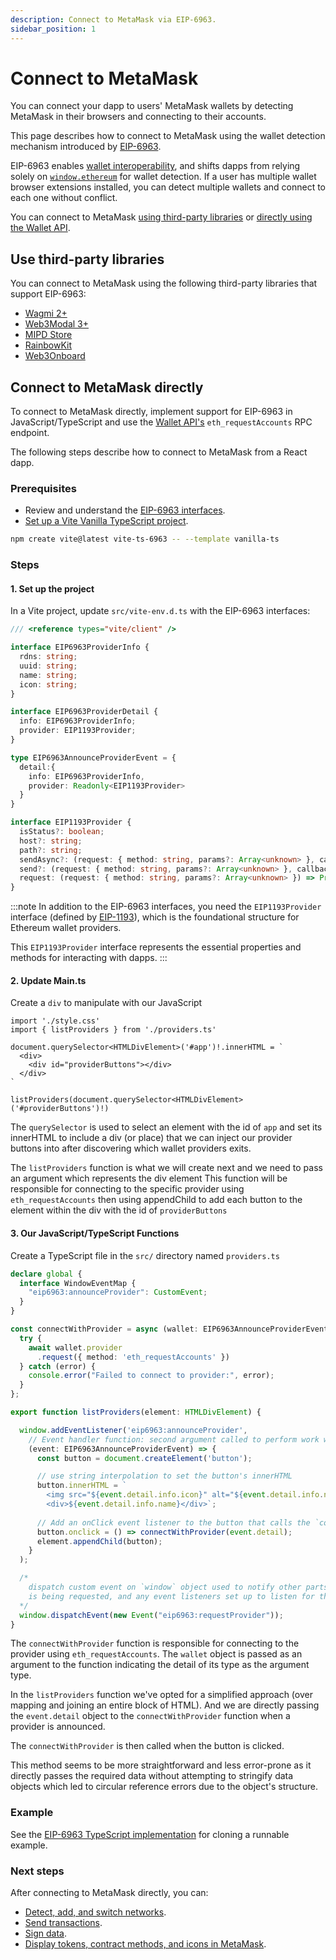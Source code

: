 ```yaml
---
description: Connect to MetaMask via EIP-6963.
sidebar_position: 1
---
```


# Connect to MetaMask

You can connect your dapp to users' MetaMask wallets by detecting MetaMask in their browsers and
connecting to their accounts.

This page describes how to connect to MetaMask using the wallet detection mechanism introduced by
[EIP-6963](https://eips.ethereum.org/EIPS/eip-6963).

EIP-6963 enables [wallet interoperability](../../concepts/wallet-interoperability.md), and shifts
dapps from relying solely on [`window.ethereum`](detect-metamask.md) for wallet detection.
If a user has multiple wallet browser extensions installed, you can detect multiple wallets and
connect to each one without conflict.

You can connect to MetaMask [using third-party libraries](#use-third-party-libraries) or
[directly using the Wallet API](#connect-to-metamask-directly).

## Use third-party libraries

You can connect to MetaMask using the following third-party libraries that support EIP-6963:

- [Wagmi 2+](https://wagmi.sh)
- [Web3Modal 3+](https://docs.walletconnect.com/web3modal/about)
- [MIPD Store](https://github.com/wevm/mipd)
- [RainbowKit](https://www.rainbowkit.com)
- [Web3Onboard](https://onboard.blocknative.com)

## Connect to MetaMask directly

To connect to MetaMask directly, implement support for EIP-6963 in JavaScript/TypeScript and use the
[Wallet API's](../../concepts/wallet-api.md) `eth_requestAccounts` RPC endpoint.  

The following steps describe how to connect to MetaMask from a React dapp.

### Prerequisites

- Review and understand the [EIP-6963 interfaces](../../concepts/wallet-interoperability.md#eip-6963-interfaces).
- [Set up a Vite Vanilla TypeScript project](https://v3.vitejs.dev/guide/#scaffolding-your-first-vite-project).

```bash title="vite-env.d.ts"
npm create vite@latest vite-ts-6963 -- --template vanilla-ts
```

### Steps

#### 1. Set up the project

In a Vite project, update `src/vite-env.d.ts` with the EIP-6963 interfaces:

```typescript title="vite-env.d.ts"
/// <reference types="vite/client" />

interface EIP6963ProviderInfo {
  rdns: string;
  uuid: string;
  name: string;
  icon: string;
}

interface EIP6963ProviderDetail {
  info: EIP6963ProviderInfo;
  provider: EIP1193Provider;
}

type EIP6963AnnounceProviderEvent = {
  detail:{
    info: EIP6963ProviderInfo,
    provider: Readonly<EIP1193Provider>
  }
}

interface EIP1193Provider {
  isStatus?: boolean;
  host?: string;
  path?: string;
  sendAsync?: (request: { method: string, params?: Array<unknown> }, callback: (error: Error | null, response: unknown) => void) => void
  send?: (request: { method: string, params?: Array<unknown> }, callback: (error: Error | null, response: unknown) => void) => void
  request: (request: { method: string, params?: Array<unknown> }) => Promise<unknown>
}
```

:::note
In addition to the EIP-6963 interfaces, you need the `EIP1193Provider` interface (defined by
[EIP-1193](https://eips.ethereum.org/EIPS/eip-1193)), which is the foundational structure for
Ethereum wallet providers.

This `EIP1193Provider` interface represents the essential properties and methods for interacting with dapps.
:::

#### 2. Update Main.ts 

Create a `div` to manipulate with our JavaScript

```tsx title="main.ts"
import './style.css'
import { listProviders } from './providers.ts'

document.querySelector<HTMLDivElement>('#app')!.innerHTML = `
  <div>
    <div id="providerButtons"></div>
  </div>
`

listProviders(document.querySelector<HTMLDivElement>('#providerButtons')!)
```

The `querySelector` is used to select an element with the id of `app` and set its innerHTML 
to include a div (or place) that we can inject our provider buttons into after discovering which wallet providers exits.

The `listProviders` function is what we will create next and we need to pass an argument which represents the div element
This function will be responsible for connecting to the specific provider using `eth_requestAccounts`
then using appendChild to add each button to the element within the div with the id of `providerButtons`

#### 3. Our JavaScript/TypeScript Functions

Create a TypeScript file in the `src/` directory named `providers.ts`

```ts title="providers.ts"
declare global {
  interface WindowEventMap {
    "eip6963:announceProvider": CustomEvent;
  }
}

const connectWithProvider = async (wallet: EIP6963AnnounceProviderEvent['detail']) => {
  try {
    await wallet.provider
      .request({ method: 'eth_requestAccounts' })
  } catch (error) {
    console.error("Failed to connect to provider:", error);
  }
};

export function listProviders(element: HTMLDivElement) {

  window.addEventListener('eip6963:announceProvider',
    // Event handler function: second argument called to perform work when the event occurs. 
    (event: EIP6963AnnounceProviderEvent) => {
      const button = document.createElement('button');

      // use string interpolation to set the button's innerHTML
      button.innerHTML = `
        <img src="${event.detail.info.icon}" alt="${event.detail.info.name}" />
        <div>${event.detail.info.name}</div>`;
      
      // Add an onClick event listener to the button that calls the `connectWithProvider` function
      button.onclick = () => connectWithProvider(event.detail);
      element.appendChild(button);
    }
  );

  /*
    dispatch custom event on `window` object used to notify other parts of the dapp that a provider 
    is being requested, and any event listeners set up to listen for this event, respond accordingly.
  */
  window.dispatchEvent(new Event("eip6963:requestProvider"));
}
```

The `connectWithProvider` function is responsible for connecting to the provider using `eth_requestAccounts`.
The `wallet` object is passed as an argument to the function indicating the detail of its type as the argument type.

In the `listProviders` function we've opted for a simplified approach (over mapping and joining an entire block of HTML).
And we are directly passing the `event.detail` object to the `connectWithProvider` function when a provider is announced.

The `connectWithProvider` is then called when the button is clicked.

This method seems to be more straightforward and less error-prone as it directly passes the required data without 
attempting to stringify data objects which led to circular reference errors due to the object's structure. 

### Example

See the [EIP-6963 TypeScript implementation](https://github.com/MetaMask/vite-vanilla-ts-eip-6963)
for cloning a runnable example.

### Next steps

After connecting to MetaMask directly, you can:

- [Detect, add, and switch networks](../manage-networks).
- [Send transactions](../send-transactions.md).
- [Sign data](../sign-data/index.md).
- [Display tokens, contract methods, and icons in MetaMask](../display).
